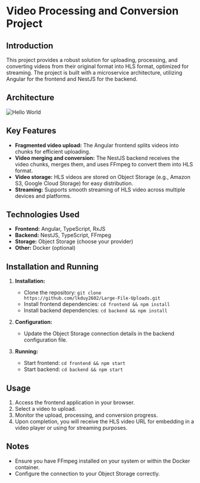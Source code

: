 ﻿# Video Processing and Conversion Project

## Introduction

This project provides a robust solution for uploading, processing, and converting videos from their original format into HLS format, optimized for streaming. The project is built with a microservice architecture, utilizing Angular for the frontend and NestJS for the backend.

## Architecture

![Hello World]([[https://api.gateway.overate-vntech.com/short/-i2xtG1OD9_XTRyx3ewob](https://lh3.googleusercontent.com/d/1ERgEKw24HLtiV3l8VyiTtm-VziekaRiF)](https://lh3.googleusercontent.com/d/1ERgEKw24HLtiV3l8VyiTtm-VziekaRiF))

## Key Features

- **Fragmented video upload:** The Angular frontend splits videos into chunks for efficient uploading.
- **Video merging and conversion:** The NestJS backend receives the video chunks, merges them, and uses FFmpeg to convert them into HLS format.
- **Video storage:** HLS videos are stored on Object Storage (e.g., Amazon S3, Google Cloud Storage) for easy distribution.
- **Streaming:** Supports smooth streaming of HLS video across multiple devices and platforms.

## Technologies Used

- **Frontend:** Angular, TypeScript, RxJS
- **Backend:** NestJS, TypeScript, FFmpeg
- **Storage:** Object Storage (choose your provider)
- **Other:** Docker (optional)

## Installation and Running

1. **Installation:**

   - Clone the repository: `git clone https://github.com/lkduy2602/Large-File-Uploads.git`
   - Install frontend dependencies: `cd frontend && npm install`
   - Install backend dependencies: `cd backend && npm install`

2. **Configuration:**

   - Update the Object Storage connection details in the backend configuration file.

3. **Running:**
   - Start frontend: `cd frontend && npm start`
   - Start backend: `cd backend && npm start`

## Usage

1. Access the frontend application in your browser.
2. Select a video to upload.
3. Monitor the upload, processing, and conversion progress.
4. Upon completion, you will receive the HLS video URL for embedding in a video player or using for streaming purposes.

## Notes

- Ensure you have FFmpeg installed on your system or within the Docker container.
- Configure the connection to your Object Storage correctly.
